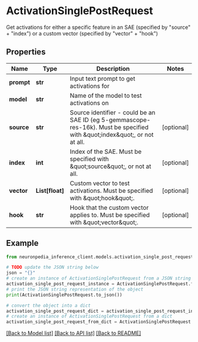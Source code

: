 # ActivationSinglePostRequest

Get activations for either a specific feature in an SAE (specified by \"source\" + \"index\") or a custom vector (specified by \"vector\" + \"hook\")

## Properties

Name | Type | Description | Notes
------------ | ------------- | ------------- | -------------
**prompt** | **str** | Input text prompt to get activations for | 
**model** | **str** | Name of the model to test activations on | 
**source** | **str** | Source identifier - could be an SAE ID (eg 5-gemmascope-res-16k). Must be specified with \&quot;index\&quot;, or not at all. | [optional] 
**index** | **int** | Index of the SAE. Must be specified with \&quot;source\&quot;, or not at all. | [optional] 
**vector** | **List[float]** | Custom vector to test activations. Must be specified with \&quot;hook\&quot;. | [optional] 
**hook** | **str** | Hook that the custom vector applies to. Must be specified with \&quot;vector\&quot;. | [optional] 

## Example

```python
from neuronpedia_inference_client.models.activation_single_post_request import ActivationSinglePostRequest

# TODO update the JSON string below
json = "{}"
# create an instance of ActivationSinglePostRequest from a JSON string
activation_single_post_request_instance = ActivationSinglePostRequest.from_json(json)
# print the JSON string representation of the object
print(ActivationSinglePostRequest.to_json())

# convert the object into a dict
activation_single_post_request_dict = activation_single_post_request_instance.to_dict()
# create an instance of ActivationSinglePostRequest from a dict
activation_single_post_request_from_dict = ActivationSinglePostRequest.from_dict(activation_single_post_request_dict)
```
[[Back to Model list]](../README.md#documentation-for-models) [[Back to API list]](../README.md#documentation-for-api-endpoints) [[Back to README]](../README.md)



